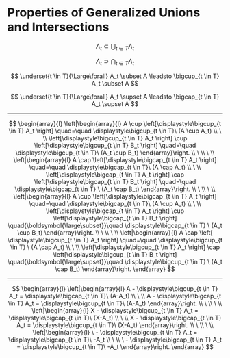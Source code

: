 # Properties of Generalized Unions and Intersections

$$
A_t \subset \bigcup_{t \in T} A_t
$$

$$
A_t \supset \bigcap_{t \in T} A_t
$$

$$
\underset{t \in T}{\Large\forall} A_t \subset A
\leadsto
\bigcup_{t \in T} A_t \subset A
$$

$$
\underset{t \in T}{\Large\forall} A_t \supset A
\leadsto
\bigcap_{t \in T} A_t \supset A
$$

----

$$
\begin{array}{l}
\left|\begin{array}{l}
A \cup \left[\displaystyle\bigcup_{t \in T} A_t \right] \quad=\quad
\displaystyle\bigcup_{t \in T}\  (A \cup A_t)
\\
\ 
\\
\left[\displaystyle\bigcup_{t \in T} A_t \right] \cup \left[\displaystyle\bigcup_{t \in T} B_t \right] \quad=\quad
\displaystyle\bigcup_{t \in T}\  (A_t \cup B_t)
\end{array}\right.
\\
\ 
\\
\ 
\\
\left|\begin{array}{l}
A \cap \left[\displaystyle\bigcap_{t \in T} A_t \right] \quad=\quad
\displaystyle\bigcap_{t \in T}\  (A \cap A_t)
\\
\ 
\\
\left[\displaystyle\bigcap_{t \in T} A_t \right] \cap \left[\displaystyle\bigcap_{t \in T} B_t \right] \quad=\quad
\displaystyle\bigcap_{t \in T} \ (A_t \cap B_t)
\end{array}\right.
\\
\ 
\\
\ 
\\
\left|\begin{array}{l}
A \cup \left[\displaystyle\bigcap_{t \in T} A_t \right] \quad=\quad
\displaystyle\bigcap_{t \in T}\  (A \cup A_t)
\\
\ 
\\
\left[\displaystyle\bigcap_{t \in T} A_t \right] \cup \left[\displaystyle\bigcap_{t \in T} B_t \right] \quad{\boldsymbol{\large\subset}}\quad
\displaystyle\bigcap_{t \in T} \ (A_t \cup B_t)
\end{array}\right.
\\
\ 
\\
\ 
\\
\left|\begin{array}{l}
A \cap \left[ \displaystyle\bigcup_{t \in T} A_t \right] \quad=\quad
\displaystyle\bigcup_{t \in T} \ (A \cap A_t)
\\
\ 
\\
\left[\displaystyle\bigcup_{t \in T} A_t \right] \cap \left[\displaystyle\bigcup_{t \in T} B_t \right] \quad{\boldsymbol{\large\supset}}\quad
\displaystyle\bigcup_{t \in T} \ (A_t \cap B_t)
\end{array}\right.
\end{array}
$$

----

$$
\begin{array}{l}
\left|\begin{array}{l}
A - \displaystyle\bigcup_{t \in T} A_t =
\displaystyle\bigcap_{t \in T}\ (A-A_t)
\\
\ 
\\
A - \displaystyle\bigcap_{t \in T} A_t =
\displaystyle\bigcup_{t \in T}\ (A-A_t)
\end{array}\right.
\\
\ 
\\
\ 
\\
\left|\begin{array}{l}
X - \displaystyle\bigcup_{t \in T} A_t =
\displaystyle\bigcap_{t \in T}\ (X-A_t)
\\
\ 
\\
X - \displaystyle\bigcap_{t \in T} A_t =
\displaystyle\bigcup_{t \in T}\ (X-A_t)
\end{array}\right.
\\
\ 
\\
\ 
\\
\left|\begin{array}{l}
\ - \displaystyle\bigcup_{t \in T} A_t =
\displaystyle\bigcap_{t \in T}\ -A_t
\\
\ 
\\
\ - \displaystyle\bigcap_{t \in T} A_t =
\displaystyle\bigcup_{t \in T}\ -A_t
\end{array}\right.
\end{array}
$$


